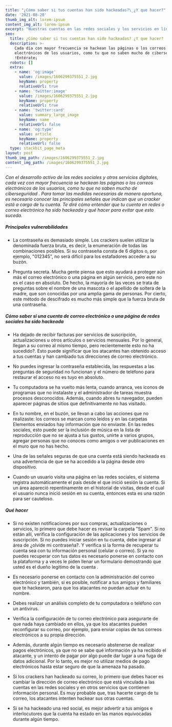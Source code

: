 ```yaml
---
title: "¿Cómo saber si tus cuentas han sido hackeadas?\_¿Y que hacer?"
date: '2021-08-20'
thumb_img_alt: lorem-ipsum
content_img_alt: lorem-ipsum
excerpt: "Nuestras cuentas en las redes sociales y los servicios en línea pueden verse comprometidas, por lo que es muy importante comprender los riesgos existentes y qué hacer para protegernos. La persona promedio tiene más probabilidades de enfrentar menos amenazas complejas que, digamos, un funcionario de alto rango, activista o director ejecutivo de una empresa. Pero aun así las personas públicas pueden ser blanco de ataques de phishing que tienen como objetivo información clasificada de las redes corporativas o roban grandes sumas de dinero.\_Es más probable que usted, sus amigos y familiares se enfrenten a otras amenazas, desde represalias de conocidos hasta, más probablemente, ataques de grupos delictivos que utilizan herramientas automatizadas de recopilación masiva de credenciales. Entérate si has sido victima de estos ataques."
seo:
  title: ¿Cómo saber si tus cuentas han sido hackeadas? ¿Y que hacer?
  description: >-
    Cada día con mayor frecuencia se hackean las páginas o los correos
    electrónicos de los usuarios, como tu que no saben mucho de ciberseguridad.
    !Entérate¡
  robots: []
  extra:
    - name: 'og:image'
      value: /images/1606299375551_2.jpg
      keyName: property
      relativeUrl: true
    - name: 'twitter:image'
      value: /images/1606299375551_2.jpg
      keyName: property
      relativeUrl: true
    - name: 'twitter:card'
      value: summary_large_image
      keyName: name
      relativeUrl: false
    - name: 'og:type'
      value: article
      keyName: property
      relativeUrl: false
  type: stackbit_page_meta
layout: post
thumb_img_path: /images/1606299375551_2.jpg
content_img_path: /images/1606299375551_2.jpg
---
```

*Con el desarrollo activo de las redes sociales y otros servicios digitales, cada vez con mayor frecuencia se hackean las páginas o los correos electrónicos de los usuarios, como tu que no saben mucho de ciberseguridad . Para tomar las medidas necesarias de manera oportuna, es necesario conocer las principales señales que indican que un cracker está a cargo de tu cuenta. Te diré cómo entender que tu cuenta en redes o correo electrónico ha sido hackeada y qué hacer para evitar que esto suceda.*

##### **Principales vulnerabilidades**

*   La contraseña es demasiado simple. Los crackers suelen utilizar la denominada fuerza bruta, es decir, la enumeración de todas las combinaciones posibles. Si su contraseña consta de 6 dígitos o, por ejemplo, "012345", no será difícil para los estafadores acceder a su buzón.  

*   Pregunta secreta. Mucha gente piensa que esto ayudará a proteger aún más el correo electrónico o una página en algún servicio, pero este no es el caso en absoluto. De hecho, la mayoría de las veces se trata de preguntas sobre el nombre de una mascota o el apellido de soltera de la madre, que son conocidas por una amplia gama de personas. Por cierto, este método de descifrado es mucho más simple que la fuerza bruta de una contraseña.

##### **Cómo saber si una cuenta de correo electrónico o una página de redes sociales ha sido hackeada**

*   Ha dejado de recibir facturas por servicios de suscripción, actualizaciones u otros artículos o servicios mensuales. Por lo general, llegan a su correo al mismo tiempo, pero recientemente esto no ha sucedido?. Esto puede significar que los atacantes han obtenido acceso a tus cuentas y han cambiado tus direcciones de correo electrónico.

*   No puedes ingresar la contraseña establecida, las respuestas a las preguntas de seguridad no funcionan y el número de teléfono para restaurar el acceso no es tuyo en absoluto.

*   Tu computadora se ha vuelto más lenta, cuando arranca, ves iconos de programas que no instalaste y el administrador de tareas muestra procesos desconocidos. Además, cuando abres tu navegador, pueden aparecer páginas de sitios que definitivamente no has visitado.

*   En tu nombre, en el buzón, se llevan a cabo las acciones que no realizaste: los correos se marcan como leídos y en las carpetas Elementos enviados hay información que no enviaste. En las redes sociales, esto puede ser la inclusión de música en la lista de reproducción que no se ajusta a tus gustos, unirte a varios grupos, agregar personas que no conoces como amigos o ver publicaciones en el muro que no has hecho.

*   Una de las señales seguras de que una cuenta está siendo hackeada es una advertencia de que se ha accedido a la página desde otro dispositivo.

*   Cuando un usuario visita una página en las redes sociales, el sistema registra automáticamente el país desde el que inició sesión la cuenta. Si un área apareció repentinamente en el historial de visitas, desde el cual el usuario nunca inició sesión en su cuenta, entonces esta es una razón para ser cauteloso.

##### **Qué hacer**

*   Si no existen notificaciones por sus compras, actualizaciones o servicios, lo primero que debe hacer es revisar la carpeta "Spam". Si no están allí, verifica la configuración de las aplicaciones y los servicios de suscripción. Si no puedes iniciar sesión en tu cuenta, debe ingresar al área de ¿olvide mi contraseña?. Y verifica si la forma de recuperar tu cuenta sea con tu información personal (celular o correo). Si ya no puedes recuperar con tus datos es necesario ponerse en contacto con la plataforma y a veces le piden llenar un formulario demostrando que usted es el dueño legitimo de la cuenta .

*   Es necesario ponerse en contacto con la administración del correo electrónico y también, si es posible, notificar a tus amigos y familiares que te hackearon, para que los atacantes no puedan actuar en tu nombre.

*   Debes realizar un análisis completo de tu computadora o teléfono con un antivirus.

*   Verifica la configuración de tu correo electrónico para asegurarte de que nada haya cambiado en ellos, ya que los atacantes pueden reconfigurar su correo, por ejemplo, para enviar copias de tus correos electrónicos a su propia dirección.

*   Además, durante algún tiempo es necesario abstenerse de realizar pagos electrónicos, ya que no se sabe qué información ya ha recibido el atacante, y un intento de pagar por algo puede dar lugar a una fuga de datos adicional. Por lo tanto, es mejor no utilizar medios de pago electrónicos hasta estar seguro de que la amenaza ha pasado.

*   Si los  crackers han hackeado su correo, lo primero que debes hacer es cambiar la dirección de correo electrónico que está vinculada a las cuentas en las redes sociales y en otros servicios que contienen información personal. Es muy probable que, tras hacerte cargo de tu correo, los atacantes intenten hackear sus otras cuentas.

*   Si se ha hackeado una red social, es mejor advertir a tus amigos e interlocutores que la cuenta ha estado en las manos equivocadas durante algún tiempo.
